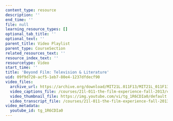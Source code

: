 ```yaml
---
content_type: resource
description: ''
end_time: ''
file: null
learning_resource_types: []
optional_tab_title: ''
optional_text: ''
parent_title: Video Playlist
parent_type: CourseSection
related_resources_text: ''
resource_index_text: ''
resourcetype: Video
start_time: ''
title: 'Beyond Film: Television & Literature'
uid: 09f9d720-acf5-1eb7-80e4-1237dfdecf90
video_files:
  archive_url: https://archive.org/download/MIT21L.011F13/MIT21L_011F13_Instructor_BeyondFilm_300k.mp4
  video_captions_file: /courses/21l-011-the-film-experience-fall-2013/cbc5249c0c525311ad020cbdc3ab502e_tg_1R6CDIa0.vtt
  video_thumbnail_file: https://img.youtube.com/vi/tg_1R6CDIa0/default.jpg
  video_transcript_file: /courses/21l-011-the-film-experience-fall-2013/543db9f209568b35452f0656ac2f8e36_tg_1R6CDIa0.pdf
video_metadata:
  youtube_id: tg_1R6CDIa0
---
```

